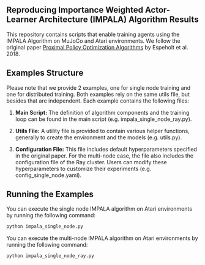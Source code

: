 ## Reproducing Importance Weighted Actor-Learner Architecture (IMPALA) Algorithm Results

This repository contains scripts that enable training agents using the IMPALA Algorithm on MuJoCo and Atari environments. We follow the original paper [Proximal Policy Optimization Algorithms](https://arxiv.org/abs/1707.06347) by Espeholt et al. 2018.

## Examples Structure

Please note that we provide 2 examples, one for single node training and one for distributed training. Both examples rely on the same utils file, but besides that are independent. Each example contains the following files:

1. **Main Script:** The definition of algorithm components and the training loop can be found in the main script  (e.g. impala_single_node_ray.py).

2. **Utils File:** A utility file is provided to contain various helper functions, generally to create the environment and the models (e.g. utils.py).

3. **Configuration File:** This file includes default hyperparameters specified in the original paper. For the multi-node case, the file also includes the configuration file of the Ray cluster. Users can modify these hyperparameters to customize their experiments  (e.g. config_single_node.yaml).


## Running the Examples

You can execute the single node IMPALA algorithm on Atari environments by running the following command:

```bash
python impala_single_node.py
```

You can execute the multi-node IMPALA algorithm on Atari environments by running the following command:

```bash
python impala_single_node_ray.py
``` 
